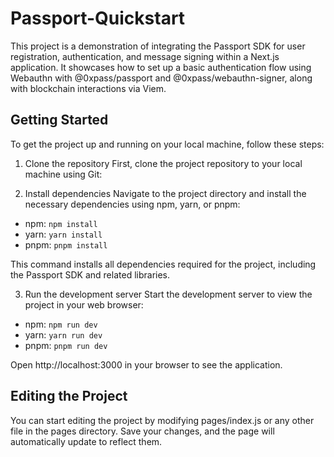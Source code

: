 # Passport-Quickstart

This project is a demonstration of integrating the Passport SDK for user registration, authentication, and message signing within a Next.js application. It showcases how to set up a basic authentication flow using Webauthn with @0xpass/passport and @0xpass/webauthn-signer, along with blockchain interactions via Viem.

## Getting Started

To get the project up and running on your local machine, follow these steps:

1. Clone the repository
   First, clone the project repository to your local machine using Git:

2. Install dependencies
   Navigate to the project directory and install the necessary dependencies using npm, yarn, or pnpm:

- npm: `npm install`
- yarn: `yarn install`
- pnpm: `pnpm install`

This command installs all dependencies required for the project, including the Passport SDK and related libraries.

3. Run the development server
   Start the development server to view the project in your web browser:

- npm: `npm run dev`
- yarn: `yarn run dev`
- pnpm: `pnpm run dev`

Open http://localhost:3000 in your browser to see the application.

## Editing the Project

You can start editing the project by modifying pages/index.js or any other file in the pages directory. Save your changes, and the page will automatically update to reflect them.
